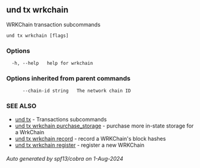 ## und tx wrkchain

WRKChain transaction subcommands

```
und tx wrkchain [flags]
```

### Options

```
  -h, --help   help for wrkchain
```

### Options inherited from parent commands

```
      --chain-id string   The network chain ID
```

### SEE ALSO

* [und tx](und_tx.md)	 - Transactions subcommands
* [und tx wrkchain purchase_storage](und_tx_wrkchain_purchase_storage.md)	 - purchase more in-state storage for a WrkChain
* [und tx wrkchain record](und_tx_wrkchain_record.md)	 - record a WRKChain's block hashes
* [und tx wrkchain register](und_tx_wrkchain_register.md)	 - register a new WRKChain

###### Auto generated by spf13/cobra on 1-Aug-2024
